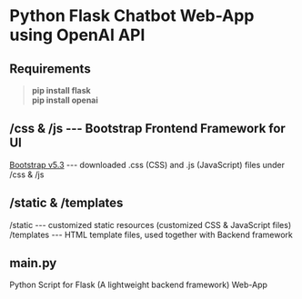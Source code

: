 # Python Flask Chatbot Web-App using OpenAI API

## Requirements
> **pip install flask**\
> **pip install openai**


## /css & /js --- Bootstrap Frontend Framework for UI
[Bootstrap v5.3](https://getbootstrap.com/docs/5.3/getting-started/download/) --- downloaded .css (CSS) and .js (JavaScript) files under /css & /js


## /static & /templates
/static --- customized static resources (customized CSS & JavaScript files)\
/templates --- HTML template files, used together with Backend framework


## main.py
Python Script for Flask (A lightweight backend framework) Web-App
